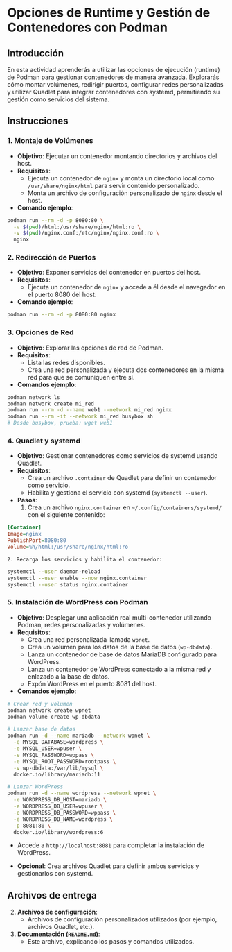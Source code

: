 # Opciones de Runtime y Gestión de Contenedores con Podman

## Introducción

En esta actividad aprenderás a utilizar las opciones de ejecución (runtime) de Podman para gestionar contenedores de manera avanzada. Explorarás cómo montar volúmenes, redirigir puertos, configurar redes personalizadas y utilizar Quadlet para integrar contenedores con systemd, permitiendo su gestión como servicios del sistema.

## Instrucciones

### 1. Montaje de Volúmenes

- **Objetivo**: Ejecutar un contenedor montando directorios y archivos del host.
- **Requisitos**:
    - Ejecuta un contenedor de `nginx` y monta un directorio local como `/usr/share/nginx/html` para servir contenido personalizado.
    - Monta un archivo de configuración personalizado de `nginx` desde el host.
- **Comando ejemplo**:

```bash
podman run --rm -d -p 8080:80 \
  -v $(pwd)/html:/usr/share/nginx/html:ro \
  -v $(pwd)/nginx.conf:/etc/nginx/nginx.conf:ro \
  nginx
```

### 2. Redirección de Puertos

- **Objetivo**: Exponer servicios del contenedor en puertos del host.
- **Requisitos**:
    - Ejecuta un contenedor de `nginx` y accede a él desde el navegador en el puerto 8080 del host.
- **Comando ejemplo**:

```bash
podman run --rm -d -p 8080:80 nginx
```

### 3. Opciones de Red

- **Objetivo**: Explorar las opciones de red de Podman.
- **Requisitos**:
    - Lista las redes disponibles.
    - Crea una red personalizada y ejecuta dos contenedores en la misma red para que se comuniquen entre sí.
- **Comandos ejemplo**:

```bash
podman network ls
podman network create mi_red
podman run --rm -d --name web1 --network mi_red nginx
podman run --rm -it --network mi_red busybox sh
# Desde busybox, prueba: wget web1
```

### 4. Quadlet y systemd

- **Objetivo**: Gestionar contenedores como servicios de systemd usando Quadlet.
- **Requisitos**:
    - Crea un archivo `.container` de Quadlet para definir un contenedor como servicio.
    - Habilita y gestiona el servicio con systemd (`systemctl --user`).
- **Pasos**:
    1. Crea un archivo `nginx.container` en `~/.config/containers/systemd/` con el siguiente contenido:

```ini
[Container]
Image=nginx
PublishPort=8080:80
Volume=%h/html:/usr/share/nginx/html:ro
```

    2. Recarga los servicios y habilita el contenedor:

```bash
systemctl --user daemon-reload
systemctl --user enable --now nginx.container
systemctl --user status nginx.container
```

### 5. Instalación de WordPress con Podman

- **Objetivo**: Desplegar una aplicación real multi-contenedor utilizando Podman, redes personalizadas y volúmenes.
- **Requisitos**:
    - Crea una red personalizada llamada `wpnet`.
    - Crea un volumen para los datos de la base de datos (`wp-dbdata`).
    - Lanza un contenedor de base de datos MariaDB configurado para WordPress.
    - Lanza un contenedor de WordPress conectado a la misma red y enlazado a la base de datos.
    - Expón WordPress en el puerto 8081 del host.
- **Comandos ejemplo**:

```bash
# Crear red y volumen
podman network create wpnet
podman volume create wp-dbdata

# Lanzar base de datos
podman run -d --name mariadb --network wpnet \
  -e MYSQL_DATABASE=wordpress \
  -e MYSQL_USER=wpuser \
  -e MYSQL_PASSWORD=wppass \
  -e MYSQL_ROOT_PASSWORD=rootpass \
  -v wp-dbdata:/var/lib/mysql \
  docker.io/library/mariadb:11

# Lanzar WordPress
podman run -d --name wordpress --network wpnet \
  -e WORDPRESS_DB_HOST=mariadb \
  -e WORDPRESS_DB_USER=wpuser \
  -e WORDPRESS_DB_PASSWORD=wppass \
  -e WORDPRESS_DB_NAME=wordpress \
  -p 8081:80 \
  docker.io/library/wordpress:6
```

- Accede a `http://localhost:8081` para completar la instalación de WordPress.

- **Opcional**: Crea archivos Quadlet para definir ambos servicios y gestionarlos con systemd.

## Archivos de entrega

2. **Archivos de configuración**:
    - Archivos de configuración personalizados utilizados (por ejemplo, archivos Quadlet, etc.).
3. **Documentación (`README.md`)**:
    - Este archivo, explicando los pasos y comandos utilizados.
